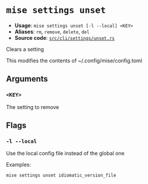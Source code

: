 # `mise settings unset`

- **Usage**: `mise settings unset [-l --local] <KEY>`
- **Aliases**: `rm`, `remove`, `delete`, `del`
- **Source code**: [`src/cli/settings/unset.rs`](https://github.com/jdx/mise/blob/main/src/cli/settings/unset.rs)

Clears a setting

This modifies the contents of ~/.config/mise/config.toml

## Arguments

### `<KEY>`

The setting to remove

## Flags

### `-l --local`

Use the local config file instead of the global one

Examples:

    mise settings unset idiomatic_version_file
